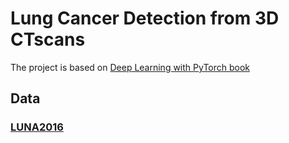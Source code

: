 # Lung Cancer Detection from 3D CTscans

The project is based on [Deep Learning with PyTorch book](https://pytorch.org/assets/deep-learning/Deep-Learning-with-PyTorch.pdf)


## Data

### [LUNA2016](https://luna16.grand-challenge.org/Description/)

